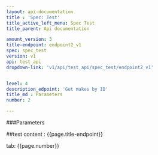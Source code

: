 ```yaml
---
layout: api-documentation 
title : 'Spec: Test'
title_active_left_menu: Spec Test
title_parent: Api documentation

amount_version: 3
title-endpoint: endpoint2_v1
spec: spec_test
version: v1
api: test_api
dropdown-link: 'v1/api/test_api/spec_test/endpoint2_v1'


level: 4
description_edpoint: 'Get makes by ID'
title_md : Parameters
number: 2

---
```



###Parameters

##test content : {{page.title-endpoint}} 

tab: {{page.number}}